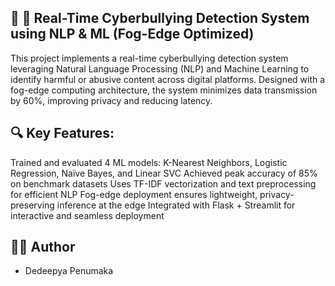 ## 📌 🚨 Real-Time Cyberbullying Detection System using NLP & ML (Fog-Edge Optimized)
This project implements a real-time cyberbullying detection system leveraging Natural Language Processing (NLP) and Machine Learning to identify harmful or abusive content across digital platforms. 
Designed with a fog-edge computing architecture, the system minimizes data transmission by 60%, improving privacy and reducing latency.

## 🔍 Key Features:
Trained and evaluated 4 ML models: K-Nearest Neighbors, Logistic Regression, Naïve Bayes, and Linear SVC
Achieved peak accuracy of 85% on benchmark datasets
Uses TF-IDF vectorization and text preprocessing for efficient NLP
Fog-edge deployment ensures lightweight, privacy-preserving inference at the edge
Integrated with Flask + Streamlit for interactive and seamless deployment


## 👩‍💻 Author
- Dedeepya Penumaka

